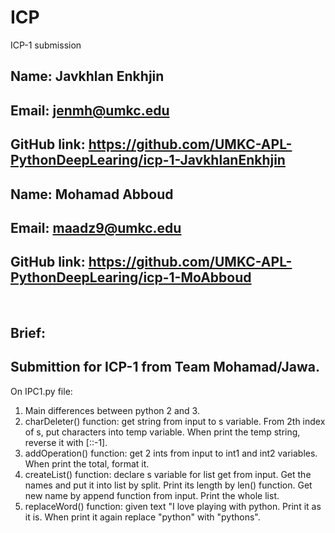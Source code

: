 # ICP

ICP-1 submission

## Name: Javkhlan Enkhjin
## Email: jenmh@umkc.edu
## GitHub link: https://github.com/UMKC-APL-PythonDeepLearing/icp-1-JavkhlanEnkhjin
## Name: Mohamad Abboud
## Email: maadz9@umkc.edu
## GitHub link: https://github.com/UMKC-APL-PythonDeepLearing/icp-1-MoAbboud
<br/>
 
## Brief:
## Submittion for ICP-1 from Team Mohamad/Jawa.
On IPC1.py file:
1. Main differences between python 2 and 3.
2. charDeleter() function: get string from input to s variable. From 2th index of s, put characters into temp variable. When print the temp string, reverse it with [::-1]. 
3. addOperation() function: get 2 ints from input to int1 and int2 variables. When print the total, format it.
4. createList() function: declare s variable for list get from input. Get the names and put it into list by split. Print its length by len() function. Get new name by append function from input. Print the whole list.
5. replaceWord() function: given text "I love playing with python. Print it as it is. When print it again replace "python" with "pythons". 
 
